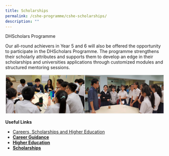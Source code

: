 ```yaml
---
title: Scholarships
permalink: /cshe-programme/cshe-scholarships/
description: ""
---
```

DHScholars Programme

Our all-round achievers in Year 5 and 6 will also be offered the opportunity to participate in the DHScholars Programme. The programme strengthens their scholarly attributes and supports them to develop an edge in their scholarships and universities applications through customized modules and structured mentoring sessions.

![](/images/scholars-programme.jpg)

**Useful Links**

*  [Careers, Scholarships and Higher Education](/cshe-programme/cshe-careers-scholarships-and-higher-education/)
*   [**Career Guidance**](/cshe-programme/cshe-career-guidance/)
*   [**Higher Education**](/cshe-programme/cshe-higher-education/)
*   [**Scholarships**](/cshe-programme/cshe-scholarships/)